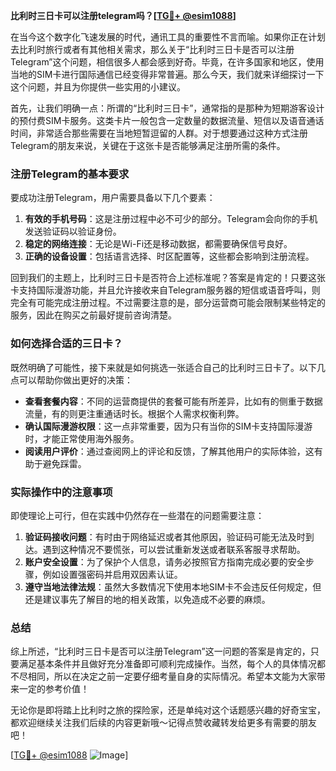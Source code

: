 **比利时三日卡可以注册telegram吗？[[TG💪+ @esim1088](https://t.me/s/esim1088)]**

在当今这个数字化飞速发展的时代，通讯工具的重要性不言而喻。如果你正在计划去比利时旅行或者有其他相关需求，那么关于“比利时三日卡是否可以注册Telegram”这个问题，相信很多人都会感到好奇。毕竟，在许多国家和地区，使用当地的SIM卡进行国际通信已经变得非常普遍。那么今天，我们就来详细探讨一下这个问题，并且为你提供一些实用的小建议。

首先，让我们明确一点：所谓的“比利时三日卡”，通常指的是那种为短期游客设计的预付费SIM卡服务。这类卡片一般包含一定数量的数据流量、短信以及语音通话时间，非常适合那些需要在当地短暂逗留的人群。对于想要通过这种方式注册Telegram的朋友来说，关键在于这张卡是否能够满足注册所需的条件。

### 注册Telegram的基本要求

要成功注册Telegram，用户需要具备以下几个要素：

1. **有效的手机号码**：这是注册过程中必不可少的部分。Telegram会向你的手机发送验证码以验证身份。
2. **稳定的网络连接**：无论是Wi-Fi还是移动数据，都需要确保信号良好。
3. **正确的设备设置**：包括语言选择、时区配置等，这些都会影响到注册流程。

回到我们的主题上，比利时三日卡是否符合上述标准呢？答案是肯定的！只要这张卡支持国际漫游功能，并且允许接收来自Telegram服务器的短信或语音呼叫，则完全有可能完成注册过程。不过需要注意的是，部分运营商可能会限制某些特定的服务，因此在购买之前最好提前咨询清楚。

### 如何选择合适的三日卡？

既然明确了可能性，接下来就是如何挑选一张适合自己的比利时三日卡了。以下几点可以帮助你做出更好的决策：

- **查看套餐内容**：不同的运营商提供的套餐可能有所差异，比如有的侧重于数据流量，有的则更注重通话时长。根据个人需求权衡利弊。
- **确认国际漫游权限**：这一点非常重要，因为只有当你的SIM卡支持国际漫游时，才能正常使用海外服务。
- **阅读用户评价**：通过查阅网上的评论和反馈，了解其他用户的实际体验，这有助于避免踩雷。

### 实际操作中的注意事项

即使理论上可行，但在实践中仍然存在一些潜在的问题需要注意：

1. **验证码接收问题**：有时由于网络延迟或者其他原因，验证码可能无法及时到达。遇到这种情况不要慌张，可以尝试重新发送或者联系客服寻求帮助。
2. **账户安全设置**：为了保护个人信息，请务必按照官方指南完成必要的安全步骤，例如设置强密码并启用双因素认证。
3. **遵守当地法律法规**：虽然大多数情况下使用本地SIM卡不会违反任何规定，但还是建议事先了解目的地的相关政策，以免造成不必要的麻烦。

### 总结

综上所述，“比利时三日卡是否可以注册Telegram”这一问题的答案是肯定的，只要满足基本条件并且做好充分准备即可顺利完成操作。当然，每个人的具体情况都不尽相同，所以在决定之前一定要仔细考量自身的实际情况。希望本文能为大家带来一定的参考价值！

无论你是即将踏上比利时之旅的探险家，还是单纯对这个话题感兴趣的好奇宝宝，都欢迎继续关注我们后续的内容更新哦～记得点赞收藏转发给更多有需要的朋友吧！

[[TG💪+ @esim1088](https://t.me/s/esim1088) ![Image](https://i.postimg.cc/4NQfJmqS/Snipaste-2025-05-13-00-14-12.png)]